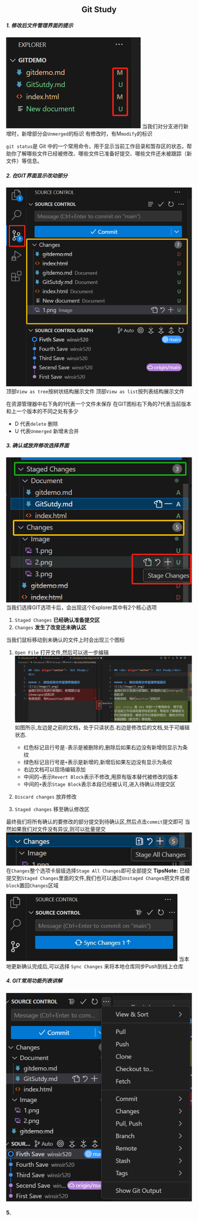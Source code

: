 
## <div align="center">  Git Study</div>

##### 1. 修改后文件管理界面的提示
![1](/Image/1.png)
当我们对分支进行新增时，新增部分会`Unmerged`的标识
有修改时，有M`modify`的标识

`git status`是 Git 中的一个常用命令，用于显示当前工作目录和暂存区的状态，帮助你了解哪些文件已经被修改、哪些文件已准备好提交、哪些文件还未被跟踪（新文件）等信息。

##### 2. 在GIT界面显示改动部分
![1](/Image/2.png)
顶部`View as tree`按树状结构展示文件
顶部`View as list`按列表结构展示文件

在资源管理器中右下角的1代表一个文件未保存
在GIT图标右下角的7代表当前版本和上一个版本的不同之处有多少
- D 代表`delete` 删除
- U 代表`Unmerged` 新增未合并

##### 3. 确认或放弃修改选择界面
![1](/Image/4.png)
当我们选择GIT选项卡后，会出现这个Explorer其中有2个核心选项
1. `Staged Changes` **已经确认准备提交区** 
2. `Changes`  **发生了改变还未确认区**

当我们鼠标移动到未确认的文件上时会出现三个图标
1. `Open File` 打开文件,然后可以进一步编辑
![1](/Image/6.png)
如图所示,左边是之前的文档，处于只读状态.右边是修改后的文档,处于可编辑状态.
   - 红色标记且行号是`-`表示是被删除的,删除后如果右边没有新增则显示为条纹
   - 绿色标记且行号是`+`表示是新增的,新增后如果左边没有显示为条纹
   - 右边文档可以现场编辑添加
   - 中间的`→`表示`Revert Block`表示不修改,用原有版本替代被修改的版本
   - 中间的`+`表示`Stage Block`表示本段已经被认可,进入待确认待提交区

1. `Discard changes` 放弃修改
2. `Staged changes` 移至确认修改区

最终我们将所有确认的要修改的部分提交到待确认区,然后点击`commit`提交即可
当然如果我们对文件没有异议,则可以批量提交
![1](/Image/5.png)
在`Changes`整个选项卡层级选择`Stage All Changes`即可全部提交
**TipsNote:** 已经提交到`Staged Changes`里面的文件,我们也可以通过`Unstaged Change`s把文件或者`block`置回`Changes`区域

![1](/Image/7.png)
当本地更新确认完成后,可以选择 `Sync Changes` 来将本地仓库同步Push到线上仓库

##### 4. GIT常用功能列表讲解
![1](/Image/3.png)

#### 5. 
